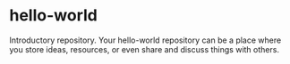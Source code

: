 # hello-world
Introductory repository. Your hello-world repository can be a place where you store ideas, resources, or even share and discuss things with others.
